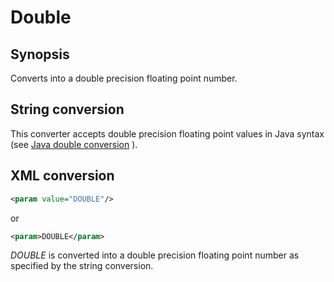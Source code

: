<h1 class="converter">Double</h1>

## Synopsis

Converts into a double precision floating point number.

## String conversion

This converter accepts double precision floating point values in Java syntax (see [Java double conversion](http://download.oracle.com/javase/7/docs/api/java/lang/Double.html#valueOf(java.lang.String)) ).

## XML conversion



```xml
<param value="DOUBLE"/>
```

or

```xml
<param>DOUBLE</param>
```

 *DOUBLE* is converted into a double precision floating point number as specified by the string conversion.

